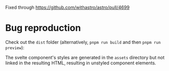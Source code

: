 Fixed through https://github.com/withastro/astro/pull/4699

# Bug reproduction

Check out the `dist` folder (alternatively, `pnpm run build` and then `pnpm run preview`):

The svelte component's styles are generated in the `assets`
directory but not linked in the resulting HTML, resulting in unstyled component elements.

